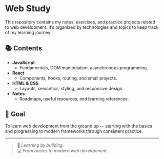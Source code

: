 # Web Study

This repository contains my notes, exercises, and practice projects related to web development. It’s organized by technologies and topics to keep track of my learning journey.

## 📚 Contents

- **JavaScript**
  - Fundamentals, DOM manipulation, asynchronous programming.
- **React**
  - Components, hooks, routing, and small projects.
- **HTML & CSS**
  - Layouts, semantics, styling, and responsive design.
- **Notes**
  - Roadmaps, useful resources, and learning references.

## 🚀 Goal

To learn web development from the ground up — starting with the basics and progressing to modern frameworks through consistent practice.

---

> 🧠 *Learning by building.*  
> 💻 *From basics to modern web development.*
